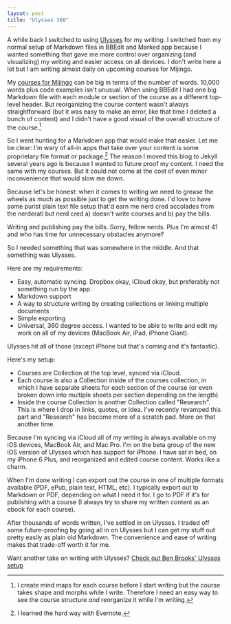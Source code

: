 ```yaml
---
layout: post
title: "Ulysses 360"
---
```


A while back I switched to using [Ulysses](http://ulyssesapp.com) for my writing. I switched from my normal setup of Markdown files in BBEdit and Marked app because I wanted something that gave me more control over organizing (and visualizing) my writing and easier access on all devices. I don't write here a lot  but I am writing almost daily on upcoming courses for Mijingo. 

My [courses for Mijingo](https://mijingo.com/learn) can be big in terms of the number of words. 10,000 words plus code examples isn't unusual. When using BBEdit  I had one big Markdown file with each module or section of the course as a different top-level header. But reorganizing the course content wasn't always straightforward (but it was easy to make an error, like that time I deleted a bunch of content) and I didn't have a good visual of the overall structure of the course.[^mindmap]

So I went hunting for a Markdown app that would make that easier. Let me be clear: I'm wary of all-in apps that take over your content is some proprietary file format or package.[^evernote] The reason I moved this blog to Jekyll several years ago is because I wanted to future proof my content. I need the same with my courses. But it could not come at the cost of even minor inconvenience that would slow me down.

Because let's be honest: when it comes to writing we need to grease the wheels as much as possible just to get the writing done. I'd love to have some purist plain text file setup that'd earn me nerd cred accolades from the nerderati but nerd cred a) doesn't write courses and b) pay the bills. 

Writing and publishing pay the bills. Sorry, fellow nerds. Plus I'm almost 41 and who has time for unnecessary obstacles anymore? 

So I needed something that was somewhere in the middle. And that something was Ulysses. 

Here are my requirements:

* Easy, automatic syncing. Dropbox okay, iCloud okay, but preferably not something run by the app.
* Markdown support
* A way to structure writing by creating collections or linking multiple documents
* Simple exporting 
* Universal, 360 degree access. I wanted to be able to write and edit my work on all of my devices (MacBook Air, iPad, iPhone Giant). 

Ulysses hit all of those (except iPhone but that's coming and it's fantastic).

Here's my setup:

* Courses are Collection at the top level, synced via iCloud.
* Each course is also a Collection inside of the courses collection, in which I have separate sheets for each section of the course (or even broken down into multiple sheets per section depending on the length)
* Inside the course Collection is another Collection called "Research". This is where I drop in links, quotes, or idea. I've recently revamped this part and "Research" has become more of a scratch pad. More on that another time.

Because I'm syncing via iCloud all of my writing is always available on my iOS devices, MacBook Air, and Mac Pro. I'm on the beta group of the new iOS version of Ulysses which has support for iPhone. I have sat in bed, on my iPhone 6 Plus, and reorganized and edited course content. Works like a charm.

When I'm done writing I can export out the course in one of multiple formats available (PDF, ePub, plain text, HTML, etc). I typically export out to Markdown or PDF, depending on what I need it for. I go to PDF if it's for publishing with a course (I always try to share my written content as an ebook for each course).

After thousands of words written, I've settled in on Ulysses. I traded off some future-proofing by going all in on Ulysses but I can get my stuff out pretty easily as plain old Markdown. The convenience  and ease of writing makes that trade-off worth it for me.

Want another take on writing with Ulysses? [Check out Ben Brooks' Ulysses setup](https://brooksreview.net/2016/01/ulysses-all-the-things/)

[^mindmap]: I create mind maps for each course before I start writing but the course takes shape and morphs while I write. Therefore I need an easy way to see the course structure _and_ reorganize it while I'm writing. 
[^evernote]: I learned the hard way with Evernote.